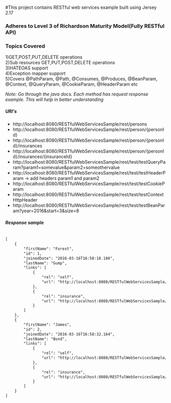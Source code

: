 #This project contains RESTful web services example built using Jersey 2.17


### Adheres to Level 3 of Richardson Maturity Model(Fully RESTful API)
### Topics Covered

1)GET,POST,PUT,DELETE operations  
2)Sub resources GET,PUT,POST,DELETE operations  
3)HATEOAS support    
4)Exception mapper support  
5)Covers @PathParam, @Path, @Consumes, @Produces, @BeanParam, @Context, @QueryParam, @CookieParam, @HeaderParam etc  

*Note: Go through the java docs. Each method has request response example. This will help in better understanding*  


##### URI's

* http://localhost:8080/RESTfulWebServicesSample/rest/persons
* http://localhost:8080/RESTfulWebServicesSample/rest/person/{personId}
* http://localhost:8080/RESTfulWebServicesSample/rest/person/{personId}/insurances
* http://localhost:8080/RESTfulWebServicesSample/rest/person/{personId}/insurances/{insuranceId}
* http://localhost:8080/RESTfulWebServicesSample/rest/test/testQueryParam?param1=somevalue&param2=someothervalue
* http://localhost:8080/RESTfulWebServicesSample/rest/test/testHeaderParam  -> add headers param1 and param2
* http://localhost:8080/RESTfulWebServicesSample/rest/test/testCookieParam
* http://localhost:8080/RESTfulWebServicesSample/rest/test/testContextHttpHeader
* http://localhost:8080/RESTfulWebServicesSample/rest/test/testBeanParam?year=2016&start=3&size=8


##### Response sample

```html

[
    {
        "firstName": "Forest",
        "id": 1,
        "joinedDate": "2016-03-16T16:58:18.186",
        "lastName": "Gump",
        "links": [
            {
                "rel": "self",
                "url": "http://localhost:8080/RESTfulWebServicesSample/rest/persons/1"
            },
            {
                "rel": "insurance",
                "url": "http://localhost:8080/RESTfulWebServicesSample/rest/persons/1/insurances/"
            }
        ]
    },
    {
        "firstName": "James",
        "id": 2,
        "joinedDate": "2016-03-16T16:58:32.164",
        "lastName": "Bond",
        "links": [
            {
                "rel": "self",
                "url": "http://localhost:8080/RESTfulWebServicesSample/rest/persons/2"
            },
            {
                "rel": "insurance",
                "url": "http://localhost:8080/RESTfulWebServicesSample/rest/persons/2/insurances/"
            }
        ]
    }
]
```
